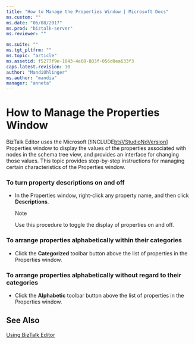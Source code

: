```yaml
---
title: "How to Manage the Properties Window | Microsoft Docs"
ms.custom: ""
ms.date: "06/08/2017"
ms.prod: "biztalk-server"
ms.reviewer: ""

ms.suite: ""
ms.tgt_pltfrm: ""
ms.topic: "article"
ms.assetid: f5277f9e-1043-4e68-883f-056d0ea633f3
caps.latest.revision: 10
author: "MandiOhlinger"
ms.author: "mandia"
manager: "anneta"
---
```

# How to Manage the Properties Window
BizTalk Editor uses the Microsoft [!INCLUDE[btsVStudioNoVersion](../includes/btsvstudionoversion-md.md)] Properties window to display the values of the properties associated with nodes in the schema tree view, and provides an interface for changing those values. This topic provides step-by-step instructions for managing certain characteristics of the Properties window.  
  
### To turn property descriptions on and off  
  
-   In the Properties window, right-click any property name, and then click **Descriptions**.  
  
    > [!NOTE]
    >  Use this procedure to toggle the display of properties on and off.  
  
### To arrange properties alphabetically within their categories  
  
-   Click the **Categorized** toolbar button above the list of properties in the Properties window.  
  
### To arrange properties alphabetically without regard to their categories  
  
-   Click the **Alphabetic** toolbar button above the list of properties in the Properties window.  
  
## See Also  
 [Using BizTalk Editor](../core/using-biztalk-editor.md)